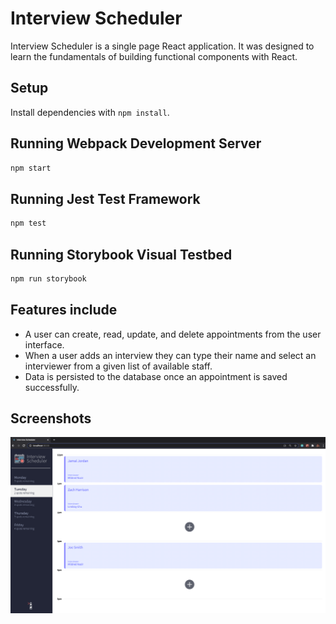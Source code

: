 # Interview Scheduler
Interview Scheduler is a single page React application. It was designed to learn the fundamentals of building functional components with React.

## Setup

Install dependencies with `npm install`.

## Running Webpack Development Server

```sh
npm start
```

## Running Jest Test Framework

```sh
npm test
```

## Running Storybook Visual Testbed

```sh
npm run storybook
```

## Features include
- A user can create, read, update, and delete appointments from the user interface.
- When a user adds an interview they can type their name and select an interviewer from a given list of available staff.
- Data is persisted to the database once an appointment is saved successfully.

## Screenshots
!["Screenshot of the home page."](./public/images/screenshot.png)
